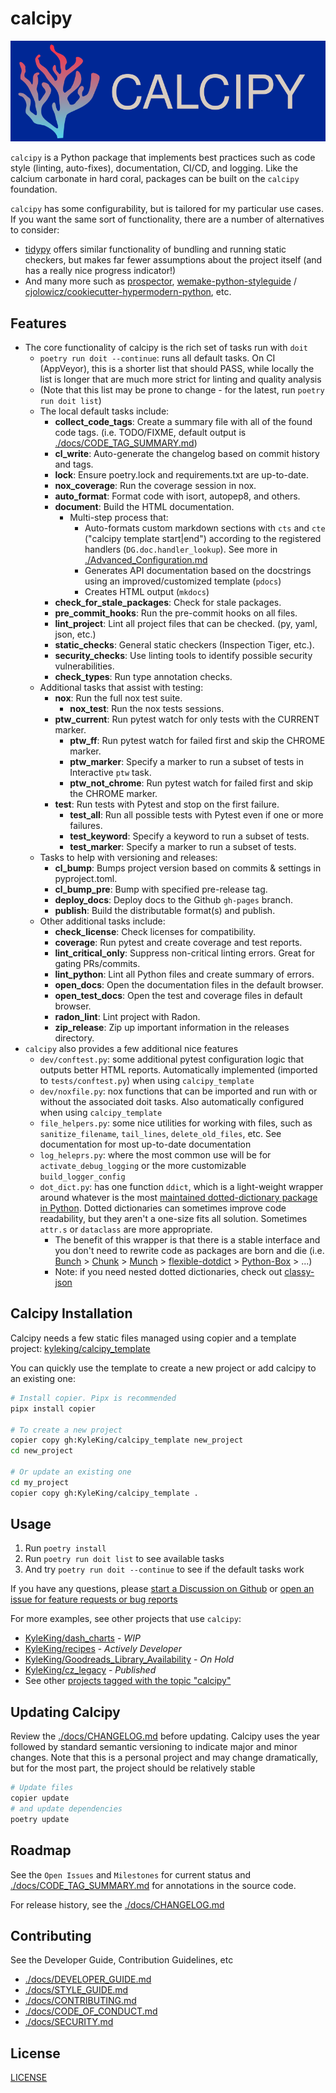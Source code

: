 # calcipy

![./calcipy-banner.svg](https://raw.githubusercontent.com/KyleKing/calcipy/main/docs/calcipy-banner.svg)

`calcipy` is a Python package that implements best practices such as code style (linting, auto-fixes), documentation, CI/CD, and logging. Like the calcium carbonate in hard coral, packages can be built on the `calcipy` foundation.

`calcipy` has some configurability, but is tailored for my particular use cases. If you want the same sort of functionality, there are a number of alternatives to consider:

- [tidypy](https://github.com/jayclassless/tidypy#features) offers similar functionality of bundling and running static checkers, but makes far fewer assumptions about the project itself (and has a really nice progress indicator!)
- And many more such as [prospector](https://github.com/PyCQA/prospector), [wemake-python-styleguide](https://github.com/wemake-services/wemake-python-styleguide) / [cjolowicz/cookiecutter-hypermodern-python](https://github.com/cjolowicz/cookiecutter-hypermodern-python), etc.

## Features

- The core functionality of calcipy is the rich set of tasks run with `doit`
    - `poetry run doit --continue`: runs all default tasks. On CI (AppVeyor), this is a shorter list that should PASS, while locally the list is longer that are much more strict for linting and quality analysis
    - (Note that this list may be prone to change - for the latest, run `poetry run doit list`)
    - The local default tasks include:
        - **collect_code_tags**: Create a summary file with all of the found code tags. (i.e. TODO/FIXME, default output is [./docs/CODE_TAG_SUMMARY.md](./docs/CODE_TAG_SUMMARY.md))
        - **cl_write**: Auto-generate the changelog based on commit history and tags.
        - **lock**: Ensure poetry.lock and requirements.txt are up-to-date.
        - **nox_coverage**: Run the coverage session in nox.
        - **auto_format**: Format code with isort, autopep8, and others.
        - **document**: Build the HTML documentation.
            - Multi-step process that:
                - Auto-formats custom markdown sections with `cts` and `cte` ("calcipy template start|end") according to the registered handlers (`DG.doc.handler_lookup`). See more in [./Advanced_Configuration.md](./Advanced_Configuration.md)
                - Generates API documentation based on the docstrings using an improved/customized template (`pdocs`)
                - Creates HTML output (`mkdocs`)
        - **check_for_stale_packages**: Check for stale packages.
        - **pre_commit_hooks**: Run the pre-commit hooks  on all files.
        - **lint_project**: Lint all project files that can be checked. (py, yaml, json, etc.)
        - **static_checks**: General static checkers (Inspection Tiger, etc.).
        - **security_checks**: Use linting tools to identify possible security vulnerabilities.
        - **check_types**: Run type annotation checks.
    - Additional tasks that assist with testing:
        - **nox**: Run the full nox test suite.
            - **nox_test**: Run the nox tests sessions.
        - **ptw_current**: Run pytest watch for only tests with the CURRENT marker.
            - **ptw_ff**: Run pytest watch for failed first and skip the CHROME marker.
            - **ptw_marker**: Specify a marker to run a subset of tests in Interactive `ptw` task.
            - **ptw_not_chrome**: Run pytest watch for failed first and skip the CHROME marker.
        - **test**: Run tests with Pytest and stop on the first failure.
            - **test_all**: Run all possible tests with Pytest even if one or more failures.
            - **test_keyword**: Specify a keyword to run a subset of tests.
            - **test_marker**: Specify a marker to run a subset of tests.
    - Tasks to help with versioning and releases:
        - **cl_bump**: Bumps project version based on commits & settings in pyproject.toml.
        - **cl_bump_pre**: Bump with specified pre-release tag.
        - **deploy_docs**: Deploy docs to the Github `gh-pages` branch.
        - **publish**: Build the distributable format(s) and publish.
    - Other additional tasks include:
        - **check_license**: Check licenses for compatibility.
        - **coverage**: Run pytest and create coverage and test reports.
        - **lint_critical_only**: Suppress non-critical linting errors. Great for gating PRs/commits.
        - **lint_python**: Lint all Python files and create summary of errors.
        - **open_docs**: Open the documentation files in the default browser.
        - **open_test_docs**: Open the test and coverage files in default browser.
        - **radon_lint**: Lint project with Radon.
        - **zip_release**: Zip up important information in the releases directory.
- `calcipy` also provides a few additional nice features
    - `dev/conftest.py`: some additional pytest configuration logic that outputs better HTML reports. Automatically implemented (imported to `tests/conftest.py`) when using `calcipy_template`
    - `dev/noxfile.py`: nox functions that can be imported and run with or without the associated doit tasks. Also automatically configured when using `calcipy_template`
    - `file_helpers.py`: some nice utilities for working with files, such as `sanitize_filename`, `tail_lines`, `delete_old_files`, etc. See documentation for most up-to-date documentation
    - `log_heleprs.py`: where the most common use will be for `activate_debug_logging` or the more customizable `build_logger_config`
    - `dot_dict.py`: has one function `ddict`, which is a light-weight wrapper around whatever is the most [maintained dotted-dictionary package in Python](https://pypi.org/search/?q=dot+accessible+dictionary&o=). Dotted dictionaries can sometimes improve code readability, but they aren't a one-size fits all solution. Sometimes `attr.s` or `dataclass` are more appropriate.
        - The benefit of this wrapper is that there is a stable interface and you don't need to rewrite code as packages are born and die (i.e. [Bunch](https://pypi.org/project/bunch/) > [Chunk](https://pypi.org/project/chunk/) > [Munch](https://pypi.org/project/munch/) > [flexible-dotdict](https://pypi.org/project/flexible-dotdict/) > [Python-Box](https://pypi.org/project/python-box/) > ...)
        - Note: if you need nested dotted dictionaries, check out [classy-json](https://pypi.org/project/classy-json/)

## Calcipy Installation

Calcipy needs a few static files managed using copier and a template project: [kyleking/calcipy_template](https://github.com/KyleKing/calcipy_template/)

You can quickly use the template to create a new project or add calcipy to an existing one:

```sh
# Install copier. Pipx is recommended
pipx install copier

# To create a new project
copier copy gh:KyleKing/calcipy_template new_project
cd new_project

# Or update an existing one
cd my_project
copier copy gh:KyleKing/calcipy_template .
```

## Usage

1. Run `poetry install`
2. Run `poetry run doit list` to see available tasks
3. And try `poetry run doit --continue` to see if the default tasks work

If you have any questions, please [start a Discussion on Github](https://github.com/KyleKing/calcipy/discussions/) or [open an issue for feature requests or bug reports](https://github.com/KyleKing/calcipy/issues/)

For more examples, see other projects that use `calcipy`:

- [KyleKing/dash_charts](https://github.com/KyleKing/dash_charts) - *WIP*
- [KyleKing/recipes](https://github.com/KyleKing/recipes) - *Actively Developer*
- [KyleKing/Goodreads_Library_Availability](https://github.com/KyleKing/Goodreads_Library_Availability) - *On Hold*
- [KyleKing/cz_legacy](https://github.com/KyleKing/cz_legacy) - *Published*
- See other [projects tagged with the topic "calcipy"](https://github.com/topics/calcipy)

## Updating Calcipy

Review the [./docs/CHANGELOG.md](./docs/CHANGELOG.md) before updating. Calcipy uses the year followed by standard semantic versioning to indicate major and minor changes. Note that this is a personal project and may change dramatically, but for the most part, the project should be relatively stable

```sh
# Update files
copier update
# and update dependencies
poetry update
```

## Roadmap

See the `Open Issues` and `Milestones` for current status and [./docs/CODE_TAG_SUMMARY.md](./docs/CODE_TAG_SUMMARY.md) for annotations in the source code.

For release history, see the [./docs/CHANGELOG.md](./docs/CHANGELOG.md)

## Contributing

See the Developer Guide, Contribution Guidelines, etc

- [./docs/DEVELOPER_GUIDE.md](./docs/DEVELOPER_GUIDE.md)
- [./docs/STYLE_GUIDE.md](./docs/STYLE_GUIDE.md)
- [./docs/CONTRIBUTING.md](./docs/CONTRIBUTING.md)
- [./docs/CODE_OF_CONDUCT.md](./docs/CODE_OF_CONDUCT.md)
- [./docs/SECURITY.md](./docs/SECURITY.md)

## License

[LICENSE](https://github.com/KyleKing/calcipy/tree/main/LICENSE)
